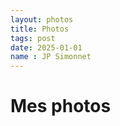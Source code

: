 ```yaml
---
layout: photos
title: Photos
tags: post
date: 2025-01-01
name : JP Simonnet
---
```


# Mes photos

 
